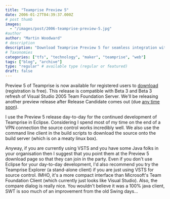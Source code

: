 ```yaml
---
title: "Teamprise Preview 5"
date: 2006-01-27T04:39:37.000Z
# post thumb
images:
  - "/images/post/2006-teamprise-preview-5.jpg"
#author
author: "Martin Woodward"
# description
description: "Download Teamprise Preview 5 for seamless integration with Visual Studio 2005 Team Foundation Server and enhanced Java development tools."
# Taxonomies
categories: ["tfs", "technology", "maker", "teamprise", "web"]
tags: ["blog", "archive"]
type: "regular" # available type (regular or featured)
draft: false
---
```


[](http://www.teamprise.com)Preview 5 of Teamprise is now available for registered users to [download](http://www.teamprise.com/preview-register.py) (registration is free). This release is compatible with Beta 3 and Beta 3 refresh of Visual Studio 2005 Team Foundation Server. We'll be releasing another preview release after Release Candidate comes out (due [any time soon](http://blogs.msdn.com/jeffbe/archive/2006/01/19/514801.aspx)).

I use the Preview 5 release day-to-day for the continued development of Teamprise in Eclipse. Considering I spend most of my time on the end of a VPN connection the source control works incredibly well. We also use the command line client in the build scripts to download the source onto the build server (which is on a meaty linux box).

Anyway, if you are currently using VSTS and you have some Java folks in your organisation then I suggest that you point them at the Preview 5 download page so that they can join in the party. Even if you don't use Eclipse for your day-to-day development, I'd also recommend you try the Teamprise Explorer (a stand-alone client) if you are just using VSTS for source control. IMHO, it's a more compact interface than Microsoft's Team Foundation Client (which currently just looks like Visual Studio). Also, the compare dialog is really nice. You wouldn't believe it was a 100% java client, SWT is soo much of an improvement from the old Swing days...
